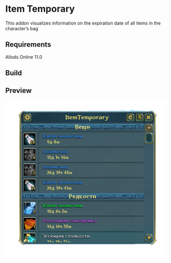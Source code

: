 # Item Temporary
This addon visualizes information on the expiration date of all items in the character’s bag
## Requirements
Allods Online 11.0
## Build
## Preview
<img src="output.png" />
